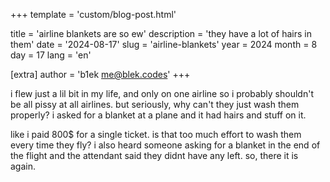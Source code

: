 +++
template = 'custom/blog-post.html'

title = 'airline blankets are so ew'
description = 'they have a lot of hairs in them'
date = '2024-08-17'
slug = 'airline-blankets'
year = 2024
month = 8
day = 17
lang = 'en'

[extra]
author = 'b1ek <me@blek.codes>'
+++

i flew just a lil bit in my life, and only on one airline so i probably shouldn't be all pissy at all airlines. but seriously, why can't they just wash them properly? i asked for a blanket at a plane and it had hairs and stuff on it.

like i paid 800$ for a single ticket. is that too much effort to wash them every time they fly? i also heard someone asking for a blanket in the end of the flight and the attendant said they didnt have any left. so, there it is again.
